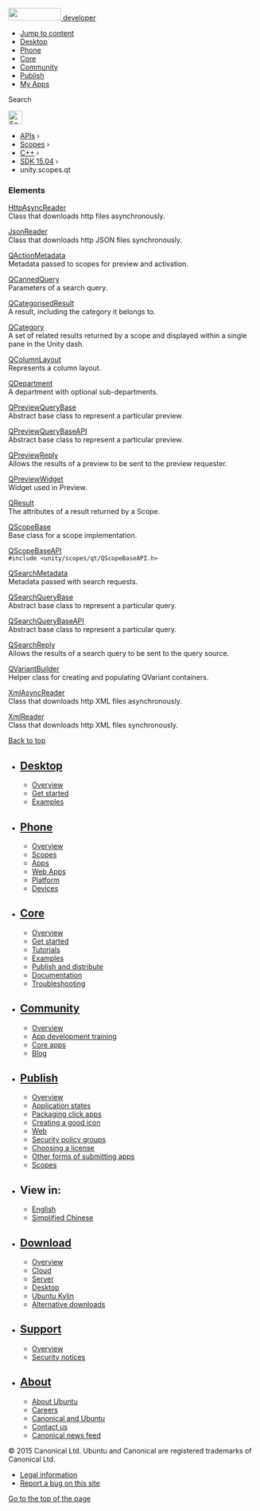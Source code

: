 <a href="https://developer.ubuntu.com/" class="logo-ubuntu"><img src="https://developer.ubuntu.com/assets/sites/ubuntu/latest/u/img/logos/logo-ubuntu-orange.svg" width="106" height="25" /> <span>developer</span></a>

-   [Jump to content](index.html#main-content)
-   [Desktop](https://developer.ubuntu.com/en/desktop/)
-   [Phone](https://developer.ubuntu.com/en/phone/)
-   [Core](https://developer.ubuntu.com/core)
-   [Community](https://developer.ubuntu.com/en/community/)
-   [Publish](https://developer.ubuntu.com/en/publish/)
-   [My Apps](https://myapps.developer.ubuntu.com/)

Search

<img src="https://developer.ubuntu.com/assets/sites/ubuntu/latest/u/img/search-white.svg" alt="Search" height="28" />

-   [APIs](../../../../index.html) ›
-   [Scopes](../../../index.html) ›
-   [C++](../../index.html) ›
-   <a href="../index.html" class="sub-nav-item">SDK 15.04</a> ›
-   unity.scopes.qt

<!-- -->

### Elements

[HttpAsyncReader](../unity.scopes.qt.HttpAsyncReader/index.html)  
Class that downloads http files asynchronously.

[JsonReader](../unity.scopes.qt.JsonReader/index.html)  
Class that downloads http JSON files synchronously.

[QActionMetadata](../unity.scopes.qt.QActionMetadata/index.html)  
Metadata passed to scopes for preview and activation.

[QCannedQuery](../unity.scopes.qt.QCannedQuery/index.html)  
Parameters of a search query.

[QCategorisedResult](../unity.scopes.qt.QCategorisedResult/index.html)  
A result, including the category it belongs to.

[QCategory](../unity.scopes.qt.QCategory/index.html)  
A set of related results returned by a scope and displayed within a single pane in the Unity dash.

[QColumnLayout](../unity.scopes.qt.QColumnLayout/index.html)  
Represents a column layout.

[QDepartment](../unity.scopes.qt.QDepartment/index.html)  
A department with optional sub-departments.

[QPreviewQueryBase](../unity.scopes.qt.QPreviewQueryBase/index.html)  
Abstract base class to represent a particular preview.

[QPreviewQueryBaseAPI](../unity.scopes.qt.QPreviewQueryBaseAPI/index.html)  
Abstract base class to represent a particular preview.

[QPreviewReply](../unity.scopes.qt.QPreviewReply/index.html)  
Allows the results of a preview to be sent to the preview requester.

[QPreviewWidget](../unity.scopes.qt.QPreviewWidget/index.html)  
Widget used in Preview.

[QResult](../unity.scopes.qt.QResult/index.html)  
The attributes of a result returned by a Scope.

[QScopeBase](../unity.scopes.qt.QScopeBase/index.html)  
Base class for a scope implementation.

[QScopeBaseAPI](../unity.scopes.qt.QScopeBaseAPI/index.html)  
`#include <unity/scopes/qt/QScopeBaseAPI.h>`

[QSearchMetadata](../unity.scopes.qt.QSearchMetadata/index.html)  
Metadata passed with search requests.

[QSearchQueryBase](../unity.scopes.qt.QSearchQueryBase/index.html)  
Abstract base class to represent a particular query.

[QSearchQueryBaseAPI](../unity.scopes.qt.QSearchQueryBaseAPI/index.html)  
Abstract base class to represent a particular query.

[QSearchReply](../unity.scopes.qt.QSearchReply/index.html)  
Allows the results of a search query to be sent to the query source.

[QVariantBuilder](../unity.scopes.qt.QVariantBuilder/index.html)  
Helper class for creating and populating QVariant containers.

[XmlAsyncReader](../unity.scopes.qt.XmlAsyncReader/index.html)  
Class that downloads http XML files asynchronously.

[XmlReader](../unity.scopes.qt.XmlReader/index.html)  
Class that downloads http XML files synchronously.

[Back to top](index.html#)

-   [Desktop](https://developer.ubuntu.com/en/desktop/)
    ---------------------------------------------------

    -   [Overview](https://developer.ubuntu.com/en/desktop/)
    -   [Get started](http://snapcraft.io/?utm_source=developer.ubuntu.com&utm_medium=devportal&utm_term=snaps%20snapcraft%20desktop&utm_content=menu&utm_campaign=duc_snappers)
    -   [Examples](https://github.com/ubuntu/snappy-playpen)

-   [Phone](https://developer.ubuntu.com/en/phone/)
    -----------------------------------------------

    -   [Overview](https://developer.ubuntu.com/en/phone/)
    -   [Scopes](https://developer.ubuntu.com/en/phone/scopes/)
    -   [Apps](https://developer.ubuntu.com/en/phone/apps/)
    -   [Web Apps](https://developer.ubuntu.com/en/phone/web/)
    -   [Platform](https://developer.ubuntu.com/en/phone/platform/)
    -   [Devices](https://developer.ubuntu.com/en/phone/devices/)

-   [Core](https://developer.ubuntu.com/core)
    -----------------------------------------

    -   [Overview](https://developer.ubuntu.com/core)
    -   [Get started](https://developer.ubuntu.com/core/get-started)
    -   [Tutorials](https://developer.ubuntu.com/core/tutorials)
    -   [Examples](https://developer.ubuntu.com/core/examples)
    -   [Publish and distribute](https://developer.ubuntu.com/core/publish-and-distribute)
    -   [Documentation](https://developer.ubuntu.com/core/documentation)
    -   [Troubleshooting](https://developer.ubuntu.com/core/troubleshooting)

-   [Community](https://developer.ubuntu.com/en/community/)
    -------------------------------------------------------

    -   [Overview](https://developer.ubuntu.com/en/community/)
    -   [App development training](https://developer.ubuntu.com/en/community/training/)
    -   [Core apps](https://developer.ubuntu.com/en/community/core-apps/)
    -   [Blog](https://developer.ubuntu.com/en/community/blog/)

-   [Publish](https://developer.ubuntu.com/en/publish/)
    ---------------------------------------------------

    -   [Overview](https://developer.ubuntu.com/en/publish/)
    -   [Application states](https://developer.ubuntu.com/en/publish/application-states/)
    -   [Packaging click apps](https://developer.ubuntu.com/en/publish/packaging-click-apps/)
    -   [Creating a good icon](https://developer.ubuntu.com/en/publish/creating-a-good-icon/)
    -   [Web](https://developer.ubuntu.com/en/publish/web/)
    -   [Security policy groups](https://developer.ubuntu.com/en/publish/security-policy-groups/)
    -   [Choosing a license](https://developer.ubuntu.com/en/publish/choosing-a-license/)
    -   [Other forms of submitting apps](https://developer.ubuntu.com/en/publish/other-forms-of-submitting-apps/)
    -   [Scopes](https://developer.ubuntu.com/en/publish/scopes/)

-   View in:
    --------

    -   [English](index.html "Change to language: English")
    -   [Simplified Chinese](index.html "Change to language: Simplified Chinese")

-   [Download](http://ubuntu.com/download/)
    ---------------------------------------

    -   [Overview](http://ubuntu.com/download)
    -   [Cloud](http://ubuntu.com/download/cloud)
    -   [Server](http://ubuntu.com/download/server)
    -   [Desktop](http://ubuntu.com/download/desktop)
    -   [Ubuntu Kylin](http://ubuntu.com/download/ubuntu-kylin)
    -   [Alternative downloads](http://ubuntu.com/download/alternative-downloads)

-   [Support](http://ubuntu.com/support/)
    -------------------------------------

    -   [Overview](http://ubuntu.com/support)
    -   [Security notices](http://www.ubuntu.com/usn/)

-   [About](http://ubuntu.com/about/)
    ---------------------------------

    -   [About Ubuntu](http://ubuntu.com/about/about-ubuntu)
    -   [Careers](http://www.canonical.com/careers)
    -   [Canonical and Ubuntu](http://ubuntu.com/about/canonical-and-ubuntu)
    -   [Contact us](http://ubuntu.com/about/contact-us)
    -   [Canonical news feed](http://insights.ubuntu.com/feed/)

© 2015 Canonical Ltd. Ubuntu and Canonical are registered trademarks of Canonical Ltd.

-   [Legal information](http://www.ubuntu.com/legal)
-   [Report a bug on this site](https://bugs.launchpad.net/developer-ubuntu-com/)

<span class="accessibility-aid">[Go to the top of the page](index.html#)</span>
